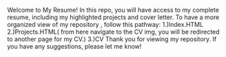 Welcome to My Resume! In this repo, you will have access to my complete resume, including my highlighted projects and cover letter. To have a more organized view of my repository , follow this pathway:
1.)Index.HTML
2.)Projects.HTML( from here navigate to the CV img, you will be redirected to another page for my CV.)
3.)CV
Thank you for viewing my repository. If you have any suggestions, please let me know!
